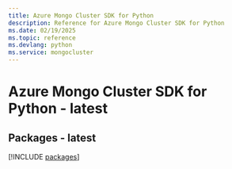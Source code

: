 ```yaml
---
title: Azure Mongo Cluster SDK for Python
description: Reference for Azure Mongo Cluster SDK for Python
ms.date: 02/19/2025
ms.topic: reference
ms.devlang: python
ms.service: mongocluster
---
```

# Azure Mongo Cluster SDK for Python - latest
## Packages - latest
[!INCLUDE [packages](mongo-cluster-index.md)]